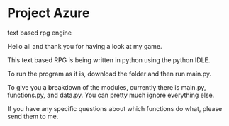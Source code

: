 # Project Azure
 text based rpg engine

Hello all and thank you for having a look at my game.

This text based RPG is being written in python using the python IDLE.

To run the program as it is, download the folder and then run main.py.

To give you a breakdown of the modules, currently there is main.py, functions.py, and data.py. You can pretty much ignore everything else.

If you have any specific questions about which functions do what, please send them to me.
